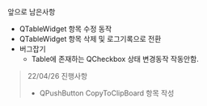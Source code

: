 앞으로 남은사항 

- QTableWidget 항목 수정 동작
- QTableWidget 항목 삭제 및 로그기록으로 전환
- 버그잡기
    + Table에 존재하는 QCheckbox 상태 변경동작 작동안함.
      

>22/04/26 진행사항
>    + QPushButton CopyToClipBoard 항목 작성